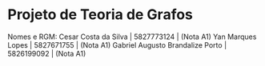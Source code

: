 # Projeto de Teoria de Grafos
Nomes e RGM:
Cesar Costa da Silva | 5827773124 | (Nota A1)
Yan Marques Lopes | 5827671755 | (Nota A1)
Gabriel Augusto Brandalize Porto | 5826199092 | (Nota A1)
